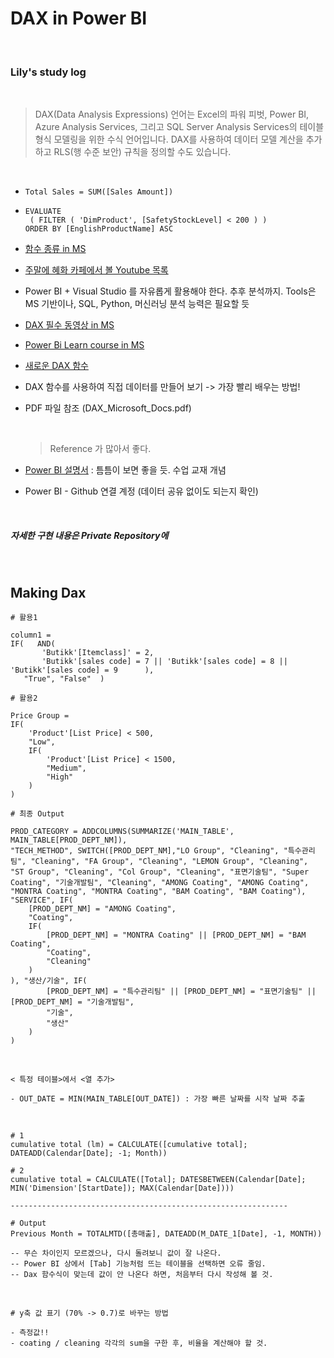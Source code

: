 # DAX in Power BI

<br>

### Lily's study log

<br>

> DAX(Data Analysis Expressions) 언어는 Excel의 파워 피벗, Power BI, Azure Analysis Services, 그리고 SQL Server Analysis Services의 테이블 형식 모델링을 위한 수식 언어입니다. DAX를 사용하여 데이터 모델 계산을 추가하고 RLS(행 수준 보안) 규칙을 정의할 수도 있습니다.

<br>

- ```dax
  Total Sales = SUM([Sales Amount])
  ```

- ```dax
  EVALUATE
   ( FILTER ( 'DimProduct', [SafetyStockLevel] < 200 ) )
  ORDER BY [EnglishProductName] ASC
  ```

- [함수 종류 in MS](https://docs.microsoft.com/ko-kr/dax/dax-overview)

- [주말에 혜화 카페에서 볼 Youtube 목록](https://www.youtube.com/results?search_query=power+bi+dax)

- Power BI + Visual Studio 를 자유롭게 활용해야 한다. 추후 분석까지. Tools은 MS 기반이나, SQL, Python, 머신러닝 분석 능력은 필요할 듯
- [DAX 필수 동영상 in MS](https://docs.microsoft.com/ko-kr/dax/dax-learn-videos)

- [Power Bi Learn course in MS](https://docs.microsoft.com/en-us/learn/paths/dax-power-bi/)

- [새로운 DAX 함수](https://docs.microsoft.com/ko-kr/dax/new-dax-functions)

- DAX 함수를 사용하여 직접 데이터를 만들어 보기 -> 가장 빨리 배우는 방법!

- PDF 파일 참조 (DAX_Microsoft_Docs.pdf)

  <br>

  > Reference 가 많아서 좋다.

- [Power BI 설명서](https://docs.microsoft.com/ko-kr/power-bi/) : 틈틈이 보면 좋을 듯. 수업 교재 개념
- Power BI - Github 연결 계정 (데이터 공유 없이도 되는지 확인)

<br>

##### 자세한 구현 내용은 Private Repository에

<br>

## Making Dax

```dax
# 활용1

column1 =
IF(   AND(
       'Butikk'[Itemclass]' = 2,
       'Butikk'[sales code] = 7 || 'Butikk'[sales code] = 8 || 'Butikk'[sales code] = 9      ),
   "True", "False"  )
```

```dax
# 활용2

Price Group =
IF(
    'Product'[List Price] < 500,
    "Low",
    IF(
        'Product'[List Price] < 1500,
        "Medium",
        "High"
    )
)
```

```dax
# 최종 Output

PROD_CATEGORY = ADDCOLUMNS(SUMMARIZE('MAIN_TABLE', MAIN_TABLE[PROD_DEPT_NM]),
"TECH_METHOD", SWITCH([PROD_DEPT_NM],"LO Group", "Cleaning", "특수관리팀", "Cleaning", "FA Group", "Cleaning", "LEMON Group", "Cleaning", "ST Group", "Cleaning", "Col Group", "Cleaning", "표면기술팀", "Super Coating", "기술개발팀", "Cleaning", "AMONG Coating", "AMONG Coating", "MONTRA Coating", "MONTRA Coating", "BAM Coating", "BAM Coating"), "SERVICE", IF(
    [PROD_DEPT_NM] = "AMONG Coating",
    "Coating",
    IF(
        [PROD_DEPT_NM] = "MONTRA Coating" || [PROD_DEPT_NM] = "BAM Coating",
        "Coating",
        "Cleaning"
    )
), "생산/기술", IF(
        [PROD_DEPT_NM] = "특수관리팀" || [PROD_DEPT_NM] = "표면기술팀" || [PROD_DEPT_NM] = "기술개발팀",
        "기술",
        "생산"
    )
)
```

<br>

```dax
< 특정 테이블>에서 <열 추가>

- OUT_DATE = MIN(MAIN_TABLE[OUT_DATE]) : 가장 빠른 날짜를 시작 날짜 추출
```

<br>

```dax
# 1
cumulative total (lm) = CALCULATE([cumulative total]; DATEADD(Calendar[Date]; -1; Month))

# 2
cumulative total = CALCULATE([Total]; DATESBETWEEN(Calendar[Date]; MIN('Dimension'[StartDate]); MAX(Calendar[Date])))

--------------------------------------------------------------

# Output
Previous Month = TOTALMTD([총매출], DATEADD(M_DATE_1[Date], -1, MONTH))

-- 무슨 차이인지 모르겠으나, 다시 돌려보니 값이 잘 나온다. 
-- Power BI 상에서 [Tab] 기능처럼 뜨는 테이블을 선택하면 오류 줄임.
-- Dax 함수식이 맞는데 값이 안 나온다 하면, 처음부터 다시 작성해 볼 것.
```

<br>

```dax
# y축 값 표기 (70% -> 0.7)로 바꾸는 방법

- 측정값!! 
- coating / cleaning 각각의 sum을 구한 후, 비율을 계산해야 할 것.

```























